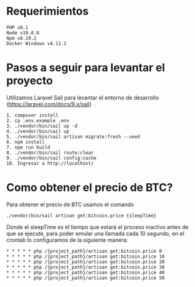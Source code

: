 # Requerimientos

    PHP v8.1
    Node v19.0.0
    Npm v8.19.2
    Docker Windows v4.11.1

# Pasos a seguir para levantar el proyecto

Utilizamos Laravel Sail para levantar el entorno de desarrollo (https://laravel.com/docs/9.x/sail)

    1. composer install
    2. cp .env.example .env
    3. ./vendor/bin/sail up -d
    4. ./vendor/bin/sail up
    5. ./vendor/bin/sail artisan migrate:fresh --seed
    6. npm install
    7. npm run build
    8. ./vendor/bin/sail route:clear
    9. ./vendor/bin/sail config:cache
    10. Ingresar a http://localhost/

# Como obtener el precio de BTC?

Para obtener el precio de BTC usamos el comando

    ./vendor/bin/sail artisan get:bitcoin.price {sleepTime}

Donde el sleepTime es el tiempo que estará el proceso inactivo antes de que se ejecute, para poder emular una llamada cada 10 segundo, en el crontab lo configuramos de la siguiente manera:

    * * * * * php /{project_path}/artisan get:bitcoin.price 0
    * * * * * php /{project_path}/artisan get:bitcoin.price 10
    * * * * * php /{project_path}/artisan get:bitcoin.price 20
    * * * * * php /{project_path}/artisan get:bitcoin.price 30
    * * * * * php /{project_path}/artisan get:bitcoin.price 40
    * * * * * php /{project_path}/artisan get:bitcoin.price 50
